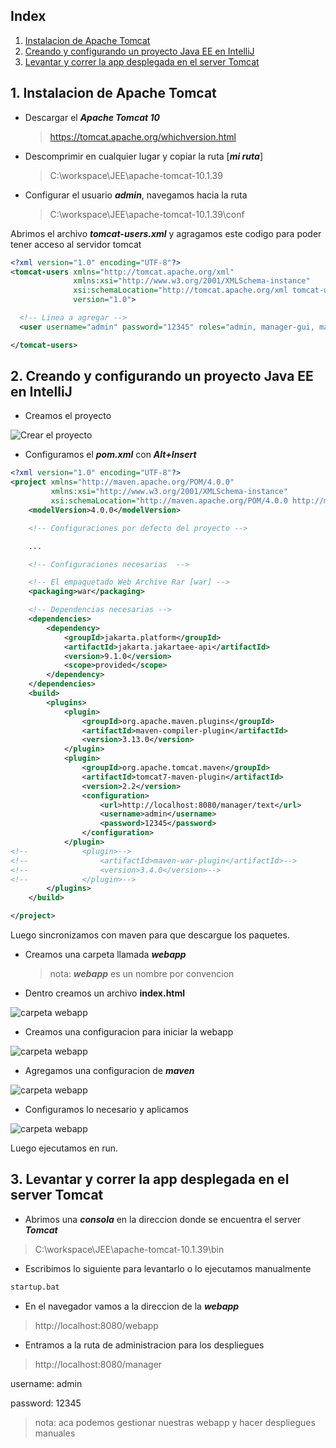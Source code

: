 ## **Index**

1. [Instalacion de Apache Tomcat](#id1)
2. [Creando y configurando un proyecto Java EE en IntelliJ](#id2)
3. [Levantar y correr la app desplegada en el server Tomcat](#id3)

<div id="id1"/>

## 1. Instalacion de Apache Tomcat

- Descargar el **_Apache Tomcat 10_**

  > https://tomcat.apache.org/whichversion.html

- Descomprimir en cualquier lugar y copiar la ruta [***mi ruta***]

  > C:\workspace\JEE\apache-tomcat-10.1.39

- Configurar el usuario **_admin_**, navegamos hacia la ruta
  > C:\workspace\JEE\apache-tomcat-10.1.39\conf

Abrimos el archivo **_tomcat-users.xml_** y agragamos este codigo para poder tener acceso al servidor tomcat

```xml
<?xml version="1.0" encoding="UTF-8"?>
<tomcat-users xmlns="http://tomcat.apache.org/xml"
              xmlns:xsi="http://www.w3.org/2001/XMLSchema-instance"
              xsi:schemaLocation="http://tomcat.apache.org/xml tomcat-users.xsd"
              version="1.0">

  <!-- Linea a agregar -->
  <user username="admin" password="12345" roles="admin, manager-gui, manager-script"/>

</tomcat-users>
```

<div id="id2"/>

## 2. Creando y configurando un proyecto Java EE en IntelliJ

- Creamos el proyecto

<img src="img/create_project.png" alt="Crear el proyecto" />

- Configuramos el **_pom.xml_** con **_Alt+Insert_**

```xml
<?xml version="1.0" encoding="UTF-8"?>
<project xmlns="http://maven.apache.org/POM/4.0.0"
         xmlns:xsi="http://www.w3.org/2001/XMLSchema-instance"
         xsi:schemaLocation="http://maven.apache.org/POM/4.0.0 http://maven.apache.org/xsd/maven-4.0.0.xsd">
    <modelVersion>4.0.0</modelVersion>

    <!-- Configuraciones por defecto del proyecto -->

    ...

    <!-- Configuraciones necesarias  -->

    <!-- El empaquetado Web Archive Rar [war] -->
    <packaging>war</packaging>

    <!-- Dependencias necesarias -->
    <dependencies>
        <dependency>
            <groupId>jakarta.platform</groupId>
            <artifactId>jakarta.jakartaee-api</artifactId>
            <version>9.1.0</version>
            <scope>provided</scope>
        </dependency>
    </dependencies>
    <build>
        <plugins>
            <plugin>
                <groupId>org.apache.maven.plugins</groupId>
                <artifactId>maven-compiler-plugin</artifactId>
                <version>3.13.0</version>
            </plugin>
            <plugin>
                <groupId>org.apache.tomcat.maven</groupId>
                <artifactId>tomcat7-maven-plugin</artifactId>
                <version>2.2</version>
                <configuration>
                    <url>http://localhost:8080/manager/text</url>
                    <username>admin</username>
                    <password>12345</password>
                </configuration>
            </plugin>
<!--            <plugin>-->
<!--                <artifactId>maven-war-plugin</artifactId>-->
<!--                <version>3.4.0</version>-->
<!--            </plugin>-->
        </plugins>
    </build>

</project>
```

Luego sincronizamos con maven para que descargue los paquetes.

- Creamos una carpeta llamada **_webapp_**

  > nota: **_webapp_** es un nombre por convencion

- Dentro creamos un archivo **index.html**

<img src="img/webapp folder.png" alt="carpeta webapp" />

- Creamos una configuracion para iniciar la webapp

<img src="img/edit config.png" alt="carpeta webapp" />

- Agregamos una configuracion de **_maven_**

<img src="img/add config.png" alt="carpeta webapp" />

- Configuramos lo necesario y aplicamos

<img src="img/details.png" alt="carpeta webapp" />

Luego ejecutamos en run.

<div id="id3"/>

## 3. Levantar y correr la app desplegada en el server Tomcat

- Abrimos una **_consola_** en la direccion donde se encuentra el server **_Tomcat_**

> C:\workspace\JEE\apache-tomcat-10.1.39\bin

- Escribimos lo siguiente para levantarlo o lo ejecutamos manualmente

```cmd
startup.bat
```

- En el navegador vamos a la direccion de la **_webapp_**

> http://localhost:8080/webapp

- Entramos a la ruta de administracion para los despliegues

> http://localhost:8080/manager

username: admin

password: 12345

> nota: aca podemos gestionar nuestras webapp y hacer despliegues manuales
